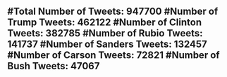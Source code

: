#Total Number of Tweets: 947700 
#Number of Trump Tweets: 462122
#Number of Clinton Tweets: 382785
#Number of Rubio Tweets: 141737
#Number of Sanders Tweets: 132457
#Number of Carson Tweets: 72821
#Number of Bush Tweets: 47067
---
